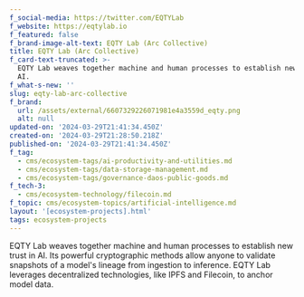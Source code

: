 ```yaml
---
f_social-media: https://twitter.com/EQTYLab
f_website: https://eqtylab.io
f_featured: false
f_brand-image-alt-text: EQTY Lab (Arc Collective)
title: EQTY Lab (Arc Collective)
f_card-text-truncated: >-
  EQTY Lab weaves together machine and human processes to establish new trust in
  AI.
f_what-s-new: ''
slug: eqty-lab-arc-collective
f_brand:
  url: /assets/external/6607329226071981e4a3559d_eqty.png
  alt: null
updated-on: '2024-03-29T21:41:34.450Z'
created-on: '2024-03-29T21:28:50.218Z'
published-on: '2024-03-29T21:41:34.450Z'
f_tag:
  - cms/ecosystem-tags/ai-productivity-and-utilities.md
  - cms/ecosystem-tags/data-storage-management.md
  - cms/ecosystem-tags/governance-daos-public-goods.md
f_tech-3:
  - cms/ecosystem-technology/filecoin.md
f_topic: cms/ecosystem-topics/artificial-intelligence.md
layout: '[ecosystem-projects].html'
tags: ecosystem-projects
---
```


EQTY Lab weaves together machine and human processes to establish new trust in AI. Its powerful cryptographic methods allow anyone to validate snapshots of a model's lineage from ingestion to inference. EQTY Lab leverages decentralized technologies, like IPFS and Filecoin, to anchor model data.
